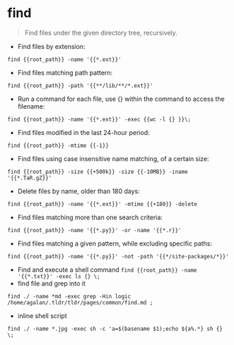 # find

> Find files under the given directory tree, recursively.

- Find files by extension:

`find {{root_path}} -name '{{*.ext}}'`

- Find files matching path pattern:

`find {{root_path}} -path '{{**/lib/**/*.ext}}'`

- Run a command for each file, use {} within the command to access the filename:

`find {{root_path}} -name '{{*.ext}}' -exec {{wc -l {} }}\;`

- Find files modified in the last 24-hour period:

`find {{root_path}} -mtime {{-1}}`

- Find files using case insensitive name matching, of a certain size:

`find {{root_path}} -size {{+500k}} -size {{-10MB}} -iname '{{*.TaR.gZ}}'`

- Delete files by name, older than 180 days:

`find {{root_path}} -name '{{*.ext}}' -mtime {{+180}} -delete`

- Find files matching more than one search criteria:

`find {{root_path}} -name '{{*.py}}' -or -name '{{*.r}}'`

- Find files matching a given pattern, while excluding specific paths:

`find {{root_path}} -name '{{*.py}}' -not -path '{{*/site-packages/*}}'`

- Find and execute a shell command
 `find {{root_path}} -name '{{*.txt}}' -exec ls {} \;`
- find file and grep into it

`find ./ -name *md -exec grep -Hin logic /home/agalan/.tldr/tldr/pages/common/find.md ;`


- inline shell script

`find ./ -name *.jpg -exec sh -c 'a=$(basename $1);echo ${a%.*} sh {} \;
`

